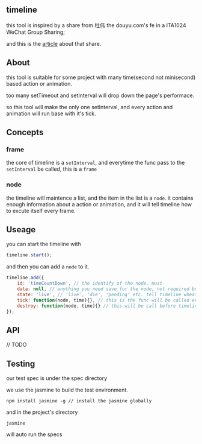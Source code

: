 ## timeline

this tool is inspired by a share from 杜伟 the douyu.com's fe in a ITA1024 WeChat Group Sharing;

and this is the [article](https://mp.weixin.qq.com/s?__biz=MzIzMzEzODYwOA==&mid=2665284396&idx=1&sn=e413c75bbf798151a8ffc1f0900e25b8&scene=1&srcid=0526NQNTqT1kBuP7JZddnJ1Q&key=f5c31ae61525f82e2f2d4963130f7e17f4508b8d6959ae8cf3d886b2ef08574b6590b424fbeab2854305962d341a1b14&ascene=0&uin=MjE2OTE2ODY2MQ%3D%3D&devicetype=iMac+MacBookPro11%2C1+OSX+OSX+10.11.5+build(15F34)&version=11020201&pass_ticket=7nC5RdfE16sZKVekh1a84wd8nzzu%2Bfg%2FS%2FIn1ChfE4%2FXmk1%2BsddJ84MLQBAveVjB) about that share.

## About

this tool is suitable for some project with many time(second not minisecond) based action or animation.

too many setTimeout and setInterval will drop down the page's performace.

so this tool will make the only one setInterval, and every action and animation will run base with it's tick.

## Concepts

### frame 

the core of timeline is a `setInterval`, and everytime the func pass to the `setInterval` be called, this is a `frame`

### node

the timeline will maintence a list, and the item in the list is a `node`. it contains enough information about a action or animation, and it will tell timeline how to excute itself every frame.

## Useage

you can start the timeline with 

```javascript
timeline.start();
```

and then you can add a `node` to it.


```javascript
timeline.add({
    id: 'timeCountDown', // the identify of the node, must
    data: null, // anything you need save for the node, not required but recommend
    state: 'live', // 'live', 'die', 'pending' etc. tell timeline wheather remove it or not
    tick: function(node, time){}, // this is the func will be called every frame
    destroy: function(node, time){} // this will be call before timeline remove node from it's list
});
```

## API

// TODO

## Testing

our test spec is under the spec directory

we use the jasmine to build the test environment.

```ssh
npm install jasmine -g // install the jasmine globally
```

and in the project's directory

```ssh
jasmine
```

will auto run the specs
